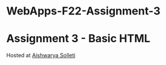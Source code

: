 # WebApps-F22-Assignment-3
Assignment 3 - Basic HTML
======

Hosted at
[Aishwarya Solleti](https://44-563-web-apps-f22.github.io/44563-webapps-assignment-3-aishwaryasolleti28/)

